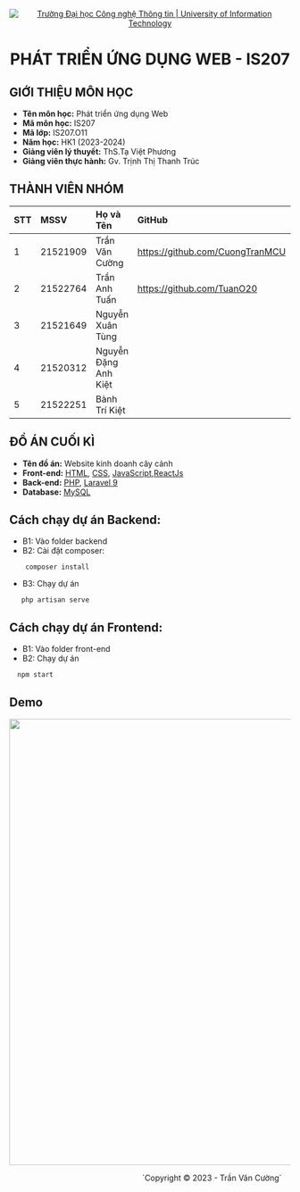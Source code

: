 
<p align="center">
  <a href="https://www.uit.edu.vn/" title="Trường Đại học Công nghệ Thông tin" style="border: none;">
    <img src="https://i.imgur.com/WmMnSRt.png" alt="Trường Đại học Công nghệ Thông tin | University of Information Technology">
  </a>
</p>
<h1 align="center"><b>PHÁT TRIỂN ỨNG DỤNG WEB - IS207</b></h1>

## GIỚI THIỆU MÔN HỌC
- **Tên môn học:** Phát triển ứng dụng Web
- **Mã môn học:** IS207
- **Mã lớp:** IS207.O11
- **Năm học:** HK1 (2023-2024)
- **Giảng viên lý thuyết:** ThS.Tạ Việt Phương
- **Giảng viên thực hành:** Gv.  Trịnh Thị Thanh Trúc
## THÀNH VIÊN NHÓM
| STT | MSSV     | Họ và Tên            | GitHub                            | Email                  |
| :-- | :------- | :------------------- | :---------------------------      | :--------------------- |
| 1   | 21521909 | Trần Văn Cường       | https://github.com/CuongTranMCU   |21521909@gm.uit.edu.vn |
| 2   | 21522764 | Trần Anh Tuấn        | https://github.com/TuanO20      |21522764@gm.uit.edu.vn |
| 3   | 21521649 | Nguyễn Xuân Tùng     |                                   | 21521649@gm.uit.edu.vn |
| 4   | 21520312 | Nguyễn Đặng Anh Kiệt |                                   | 21520312@gm.uit.edu.vn |
| 5   | 21522251 | Bành Trí Kiệt        |                                   | 21522251@gm.uit.edu.vn |
## ĐỒ ÁN CUỐI KÌ
- **Tên đồ án:** Website kinh doanh cây cảnh 
- **Front-end:**  [HTML](https://developer.mozilla.org/en-US/docs/Web/HTML), [CSS](https://developer.mozilla.org/en-US/docs/Web/CSS), [JavaScript](https://www.javascript.com/),[ReactJs](https://react.dev/)
- **Back-end:**  [PHP](https://www.php.net/), [Laravel 9](https://laravel.com/)
-   **Database:** [MySQL](https://www.mysql.com/)
## Cách chạy dự án Backend:
- B1: Vào folder backend
- B2: Cài đặt composer:
```
    composer install
```
- B3: Chạy dự án
```
   php artisan serve
```
## Cách chạy dự án Frontend:
- B1: Vào folder front-end
- B2: Chạy dự án
```
  npm start
```
## Demo
<p align='center'><img style="height: 800px" src="[https://github.com/CuongTranMCU/IS207.O11-PROJECT/demo.pn](https://github.com/CuongTranMCU/IS207.O11-PROJECT/blob/main/demo.png)g"></p>
<!-- Footer -->
&emsp;&emsp;&emsp;&emsp;&emsp;&emsp;&emsp;&emsp;&emsp;&emsp;&emsp;&emsp;&emsp;&emsp;&emsp;&emsp;&emsp;`Copyright © 2023 - Trần Văn Cường`


